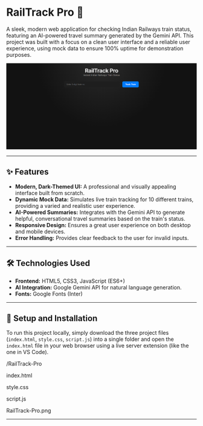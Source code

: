 # RailTrack Pro 🚂

A sleek, modern web application for checking Indian Railways train status, featuring an AI-powered travel summary generated by the Gemini API. This project was built with a focus on a clean user interface and a reliable user experience, using mock data to ensure 100% uptime for demonstration purposes.

![RailTrack Pro Screenshot](https://github.com/Venugopal9578/RailTrack-Pro/raw/main/RailTrack-Pro.png) 

---

## ✨ Features

* **Modern, Dark-Themed UI:** A professional and visually appealing interface built from scratch.
* **Dynamic Mock Data:** Simulates live train tracking for 10 different trains, providing a varied and realistic user experience.
* **AI-Powered Summaries:** Integrates with the Gemini API to generate helpful, conversational travel summaries based on the train's status.
* **Responsive Design:** Ensures a great user experience on both desktop and mobile devices.
* **Error Handling:** Provides clear feedback to the user for invalid inputs.

---

## 🛠️ Technologies Used

* **Frontend:** HTML5, CSS3, JavaScript (ES6+)
* **AI Integration:** Google Gemini API for natural language generation.
* **Fonts:** Google Fonts (Inter)

---

## 🚀 Setup and Installation

To run this project locally, simply download the three project files (`index.html`, `style.css`, `script.js`) into a single folder and open the `index.html` file in your web browser using a live server extension (like the one in VS Code).


/RailTrack-Pro

index.html

style.css

script.js

RailTrack-Pro.png


---
